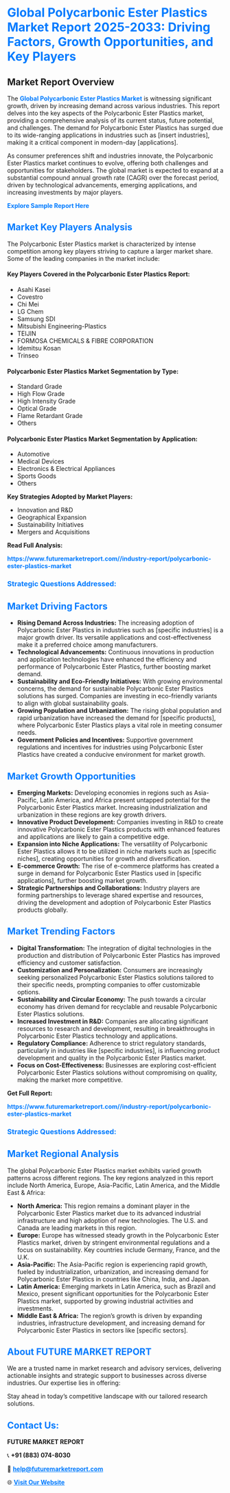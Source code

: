 <h1 style="color: #007BFF;">Global Polycarbonic Ester Plastics Market Report 2025-2033: Driving Factors, Growth Opportunities, and Key Players</h1>

<section id="overview">
<h2>Market Report Overview</h2>
<p>The <a href="https://www.futuremarketreport.com//industry-report/polycarbonic-ester-plastics-market" style="color: #007BFF; text-decoration: none;"><strong>Global Polycarbonic Ester Plastics Market</strong></a> is witnessing significant growth, driven by increasing demand across various industries. This report delves into the key aspects of the Polycarbonic Ester Plastics market, providing a comprehensive analysis of its current status, future potential, and challenges. The demand for Polycarbonic Ester Plastics has surged due to its wide-ranging applications in industries such as [insert industries], making it a critical component in modern-day [applications].</p>
<p>As consumer preferences shift and industries innovate, the Polycarbonic Ester Plastics market continues to evolve, offering both challenges and opportunities for stakeholders. The global market is expected to expand at a substantial compound annual growth rate (CAGR) over the forecast period, driven by technological advancements, emerging applications, and increasing investments by major players.</p>
</section>

<section id="overview">
<p><a href="https://www.futuremarketreport.com//request-sample/reportId=57884" style="color: #007BFF; text-decoration: none;"><strong>Explore Sample Report Here</strong></a></p>
</section>

<section id="key-players">
<h2 style="color: #007BFF;">Market Key Players Analysis</h2>
<p>The Polycarbonic Ester Plastics market is characterized by intense competition among key players striving to capture a larger market share. Some of the leading companies in the market include:</p>
<h4>Key Players Covered in the Polycarbonic Ester Plastics Report:</h4>
<ul><li>Asahi Kasei</li><li>Covestro</li><li>Chi Mei</li><li>LG Chem</li><li>Samsung SDI</li><li>Mitsubishi Engineering-Plastics</li><li>TEIJIN</li><li>FORMOSA CHEMICALS &amp; FIBRE CORPORATION</li><li>Idemitsu Kosan</li><li>Trinseo</li></ul>
<h4>Polycarbonic Ester Plastics Market Segmentation by Type:</h4>
<ul><li>Standard Grade</li><li>High Flow Grade</li><li>High Intensity Grade</li><li>Optical Grade</li><li>Flame Retardant Grade</li><li>Others</li></ul>

<h4>Polycarbonic Ester Plastics Market Segmentation by Application:</h4>
<ul><li>Automotive</li><li>Medical Devices</li><li>Electronics &amp; Electrical Appliances</li><li>Sports Goods</li><li>Others</li></ul>
<p><strong>Key Strategies Adopted by Market Players:</strong></p>
<ul>
<li>Innovation and R&D</li>
<li>Geographical Expansion</li>
<li>Sustainability Initiatives</li>
<li>Mergers and Acquisitions</li>
</ul>
</section>

<section>
<p><strong>Read Full Analysis: </strong></p><a href="https://www.futuremarketreport.com//industry-report/polycarbonic-ester-plastics-market" style="color: #007BFF; text-decoration: none;"><strong>https://www.futuremarketreport.com//industry-report/polycarbonic-ester-plastics-market</strong></a>
<h3 style="color: #007BFF;">Strategic Questions Addressed:</h3>
</section>

<section id="driving-factors">
<h2 style="color: #007BFF;">Market Driving Factors</h2>
<ul>
<li><strong>Rising Demand Across Industries:</strong> The increasing adoption of Polycarbonic Ester Plastics in industries such as [specific industries] is a major growth driver. Its versatile applications and cost-effectiveness make it a preferred choice among manufacturers.</li>
<li><strong>Technological Advancements:</strong> Continuous innovations in production and application technologies have enhanced the efficiency and performance of Polycarbonic Ester Plastics, further boosting market demand.</li>
<li><strong>Sustainability and Eco-Friendly Initiatives:</strong> With growing environmental concerns, the demand for sustainable Polycarbonic Ester Plastics solutions has surged. Companies are investing in eco-friendly variants to align with global sustainability goals.</li>
<li><strong>Growing Population and Urbanization:</strong> The rising global population and rapid urbanization have increased the demand for [specific products], where Polycarbonic Ester Plastics plays a vital role in meeting consumer needs.</li>
<li><strong>Government Policies and Incentives:</strong> Supportive government regulations and incentives for industries using Polycarbonic Ester Plastics have created a conducive environment for market growth.</li>
</ul>
</section>

<section id="growth-opportunities">
<h2 style="color: #007BFF;">Market Growth Opportunities</h2>
<ul>
<li><strong>Emerging Markets:</strong> Developing economies in regions such as Asia-Pacific, Latin America, and Africa present untapped potential for the Polycarbonic Ester Plastics market. Increasing industrialization and urbanization in these regions are key growth drivers.</li>
<li><strong>Innovative Product Development:</strong> Companies investing in R&D to create innovative Polycarbonic Ester Plastics products with enhanced features and applications are likely to gain a competitive edge.</li>
<li><strong>Expansion into Niche Applications:</strong> The versatility of Polycarbonic Ester Plastics allows it to be utilized in niche markets such as [specific niches], creating opportunities for growth and diversification.</li>
<li><strong>E-commerce Growth:</strong> The rise of e-commerce platforms has created a surge in demand for Polycarbonic Ester Plastics used in [specific applications], further boosting market growth.</li>
<li><strong>Strategic Partnerships and Collaborations:</strong> Industry players are forming partnerships to leverage shared expertise and resources, driving the development and adoption of Polycarbonic Ester Plastics products globally.</li>
</ul>
</section>

<section id="trending-factors">
<h2 style="color: #007BFF;">Market Trending Factors</h2>
<ul>
<li><strong>Digital Transformation:</strong> The integration of digital technologies in the production and distribution of Polycarbonic Ester Plastics has improved efficiency and customer satisfaction.</li>
<li><strong>Customization and Personalization:</strong> Consumers are increasingly seeking personalized Polycarbonic Ester Plastics solutions tailored to their specific needs, prompting companies to offer customizable options.</li>
<li><strong>Sustainability and Circular Economy:</strong> The push towards a circular economy has driven demand for recyclable and reusable Polycarbonic Ester Plastics solutions.</li>
<li><strong>Increased Investment in R&D:</strong> Companies are allocating significant resources to research and development, resulting in breakthroughs in Polycarbonic Ester Plastics technology and applications.</li>
<li><strong>Regulatory Compliance:</strong> Adherence to strict regulatory standards, particularly in industries like [specific industries], is influencing product development and quality in the Polycarbonic Ester Plastics market.</li>
<li><strong>Focus on Cost-Effectiveness:</strong> Businesses are exploring cost-efficient Polycarbonic Ester Plastics solutions without compromising on quality, making the market more competitive.</li>
</ul>
</section>

<section>
<p><strong>Get Full Report: </strong></p><a href="https://www.futuremarketreport.com//industry-report/polycarbonic-ester-plastics-market" style="color: #007BFF; text-decoration: none;"><strong>https://www.futuremarketreport.com//industry-report/polycarbonic-ester-plastics-market</strong></a>
<h3 style="color: #007BFF;">Strategic Questions Addressed:</h3>
</section>


<section id="regional-analysis">
<h2 style="color: #007BFF;">Market Regional Analysis</h2>
<p>The global Polycarbonic Ester Plastics market exhibits varied growth patterns across different regions. The key regions analyzed in this report include North America, Europe, Asia-Pacific, Latin America, and the Middle East & Africa:</p>
<ul>
<li><strong>North America:</strong> This region remains a dominant player in the Polycarbonic Ester Plastics market due to its advanced industrial infrastructure and high adoption of new technologies. The U.S. and Canada are leading markets in this region.</li>
<li><strong>Europe:</strong> Europe has witnessed steady growth in the Polycarbonic Ester Plastics market, driven by stringent environmental regulations and a focus on sustainability. Key countries include Germany, France, and the U.K.</li>
<li><strong>Asia-Pacific:</strong> The Asia-Pacific region is experiencing rapid growth, fueled by industrialization, urbanization, and increasing demand for Polycarbonic Ester Plastics in countries like China, India, and Japan.</li>
<li><strong>Latin America:</strong> Emerging markets in Latin America, such as Brazil and Mexico, present significant opportunities for the Polycarbonic Ester Plastics market, supported by growing industrial activities and investments.</li>
<li><strong>Middle East & Africa:</strong> The region’s growth is driven by expanding industries, infrastructure development, and increasing demand for Polycarbonic Ester Plastics in sectors like [specific sectors].</li>
</ul>
</section>

<footer>
<h2 style="color: #007BFF;">About FUTURE MARKET REPORT</h2>
<p>We are a trusted name in market research and advisory services, delivering actionable insights and strategic support to businesses across diverse industries. Our expertise lies in offering:</p>

<p>Stay ahead in today’s competitive landscape with our tailored research solutions.</p>

<h2 style="color: #007BFF;">Contact Us:</h2>
<p><strong>FUTURE MARKET REPORT</strong></p>
<p>📞 <strong>+91 (883) 074-8030</strong></p>
<p>📧 <strong><a href="mailto:help@futuremarketreport.com" style="color: #007BFF;">help@futuremarketreport.com</a></strong></p>
<p>🌐 <strong><a href="https://www.futuremarketreport.com/" style="color: #007BFF;">Visit Our Website</a></strong></p>
</footer>
